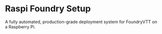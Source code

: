 # Raspi Foundry Setup

A fully automated, production-grade deployment system for FoundryVTT on a Raspberry Pi.